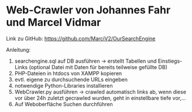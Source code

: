 # Web-Crawler von Johannes Fahr und Marcel Vidmar

Link zu GitHub:
https://github.com/MarciV2/OurSearchEngine

Anleitung:
1. searchengine.sql auf DB ausführen -> erstellt Tabellen und Einstiegs-Links (optional Datei mit Daten für bereits teilweise gefüllte DB)
2. PHP-Dateien in htdocs von XAMPP kopieren
3. evtl. eigene zu durchsuchende URLs eingeben
4. notwendige Python-Libraries installieren
5. WebCrawler.py ausführen -> crawled automatisch links ab, wenn diese vor über 24h zuletzt gecrawled wurden, geht in einstellbare tiefe vor,...
6. Auf Weboberfläche Suchen durchführen

